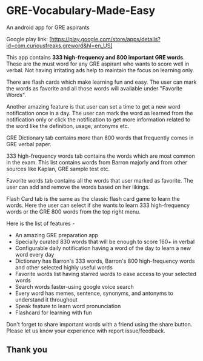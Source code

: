 # GRE-Vocabulary-Made-Easy
An android app for GRE aspirants
  
Google play link: [https://play.google.com/store/apps/details?id=com.curiousfreaks.greword&hl=en_US]

This app contains **333 high-frequency and 800 important GRE words**. These are the must word for any GRE aspirant who wants to score well in verbal. Not having irritating ads help to maintain the focus on learning only.  
  
There are flash cards which make learning fun and easy. The user can mark the words as favorite and all those words will available under "Favorite Words".  
  
Another amazing feature is that user can set a time to get a new word notification once in a day. The user can mark the word as learned from the notification only or click the notification to get more information related to the word like the definition, usage, antonyms etc.  
  
GRE Dictionary tab contains more than 800 words that frequently comes in GRE verbal paper.  
  
333 high-frequency words tab contains the words which are most common in the exam. This list contains words from Barron majorly and from other sources like Kaplan, GRE sample test etc.  
  
Favorite words tab contains all the words that user marked as favorite. The user can add and remove the words based on her likings.  
  
Flash Card tab is the same as the classic flash card game to learn the words. Here the user can select if she wants to learn 333 high-frequency words or the GRE 800 words from the top right menu.  
  
Here is the list of features -  
- An amazing GRE preparation app  
- Specially curated 830 words that will be enough to score 160+ in verbal  
- Configurable daily notification having a word of the day to learn a new word every day  
- Dictionary has Barron's 333 words, Barron's 800 high-frequency words and other selected highly useful words  
-  Favorite words list having starred words to ease access to your selected words  
- Search words faster-using google voice search  
- Every word has memes, sentence, synonyms, and antonyms to understand it throughout  
- Speak feature to learn word pronunciation  
- Flashcard for learning with fun  
  
Don't forget to share important words with a friend using the share button. Please let us know your experience with report issue/feedback.
## Thank you ##